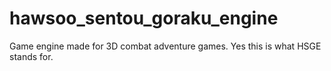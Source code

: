 # hawsoo_sentou_goraku_engine
Game engine made for 3D combat adventure games. Yes this is what HSGE stands for.
